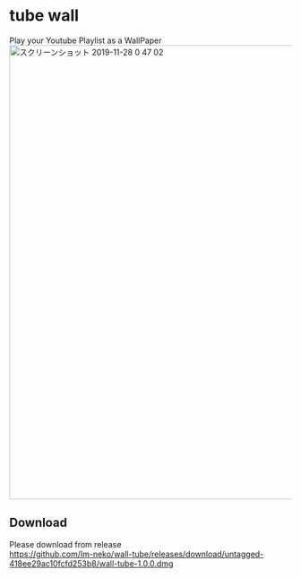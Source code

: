 # tube wall
Play your Youtube Playlist as a WallPaper
<img width="811" alt="スクリーンショット 2019-11-28 0 47 02" src="https://user-images.githubusercontent.com/29516245/69737970-a928ea00-1178-11ea-83aa-f2c4ecf5f402.png">
## Download
Please download from release  
https://github.com/Im-neko/wall-tube/releases/download/untagged-418ee29ac10fcfd253b8/wall-tube-1.0.0.dmg


